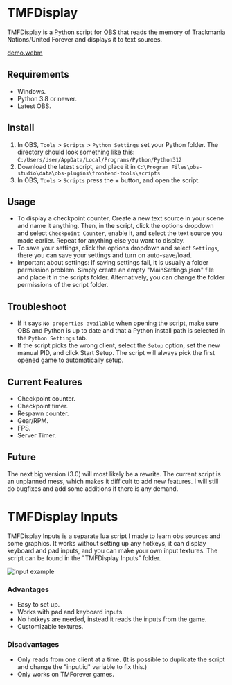 # TMFDisplay
TMFDisplay is a [Python](https://www.python.org/) script for [OBS](https://github.com/obsproject/obs-studio) that reads the memory of Trackmania Nations/United Forever and displays it to text sources.

[demo.webm](https://github.com/SuperKulPerson/TMFDisplay/assets/153872437/e95b7e3b-e1dc-43ab-a8c3-915ea6a45c0e)

## Requirements
- Windows.
- Python 3.8 or newer.
- Latest OBS.

## Install
1. In OBS, `Tools` > `Scripts` > `Python Settings` set your Python folder. The directory should look something like this: `C:/Users/User/AppData/Local/Programs/Python/Python312`
2. Download the latest script, and place it in `C:\Program Files\obs-studio\data\obs-plugins\frontend-tools\scripts`
3. In OBS, `Tools` > `Scripts` press the + button, and open the script.

## Usage
- To display a checkpoint counter, Create a new text source in your scene and name it anything. Then, in the script, click the options dropdown and select `Checkpoint Counter`, enable it, and select the text source you made earlier. Repeat for anything else you want to display.
- To save your settings, click the options dropdown and select `Settings`, there you can save your settings and turn on auto-save/load.
- Important about settings: If saving settings fail, it is usually a folder permission problem. Simply create an empty "MainSettings.json" file and place it in the scripts folder. Alternatively, you can change the folder permissions of the script folder.

## Troubleshoot
- If it says `No properties available` when opening the script, make sure OBS and Python is up to date and that a Python install path is selected in the `Python Settings` tab.
- If the script picks the wrong client, select the `Setup` option, set the new manual PID, and click Start Setup. The script will always pick the first opened game to automatically setup.

## Current Features
- Checkpoint counter.
- Checkpoint timer.
- Respawn counter.
- Gear/RPM.
- FPS.
- Server Timer.

## Future
The next big version (3.0) will most likely be a rewrite. The current script is an unplanned mess, which makes it difficult to add new features. I will still do bugfixes and add some additions if there is any demand.

# TMFDisplay Inputs
TMFDisplay Inputs is a separate lua script I made to learn obs sources and some graphics. It works without setting up any hotkeys, it can display keyboard and pad inputs, and you can make your own input textures. The script can be found in the "TMFDisplay Inputs" folder.

![input example](https://github.com/user-attachments/assets/58528bac-69ca-4f6c-b5da-77dbb07b0bd5)

### Advantages
- Easy to set up.
- Works with pad and keyboard inputs.
- No hotkeys are needed, instead it reads the inputs from the game.
- Customizable textures.

### Disadvantages
- Only reads from one client at a time. (It is possible to duplicate the script and change the "input.id" variable to fix this.)
- Only works on TMForever games.
